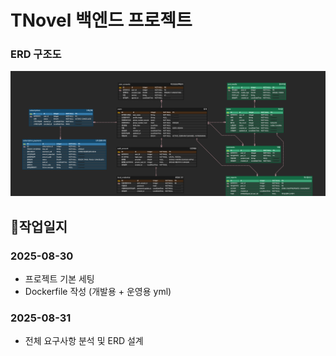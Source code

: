 # TNovel 백엔드 프로젝트


### ERD 구조도
![ERD 다이어그램](./docs/tnovel-erd.png)


## 📖작업일지 

### 2025-08-30
- 프로젝트 기본 세팅
- Dockerfile 작성 (개발용 + 운영용 yml)

### 2025-08-31
- 전체 요구사항 분석 및 ERD 설계